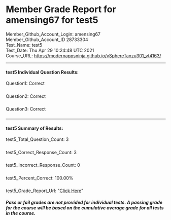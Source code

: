 # Member Grade Report for amensing67 for test5  
   
Member_Github_Account_Login: amensing67  
Member_Github_Account_ID 28733304  
Test_Name: test5  
Test_Date: Thu Apr 29 10:24:48 UTC 2021  
Course_URL: https://modernappsninja.github.io/vSphereTanzu301_vt4163/  
   
---  
#### test5 Individual Question Results:  
Question1: Correct  
#####  
Question2: Correct  
#####  
Question3: Correct  
#####  
---  
#### test5 Summary of Results:  
test5_Total_Question_Count: 3  
#####  
test5_Correct_Response_Count: 3  
#####  
test5_Incorrect_Response_Count: 0  
#####  
test5_Percent_Correct: 100.00%  
#####  
test5_Grade_Report_Url: "[Click Here](https://github.com/modernappsninjas/amensing67/blob/main/static/userdata/courses/vSphereTanzu301_vt4163/grade_report.pr236.test5.md)"
##### Pass or fail grades are not provided for individual tests. A passing grade for the course will be based on the cumulative average grade for all tests in the course.  
